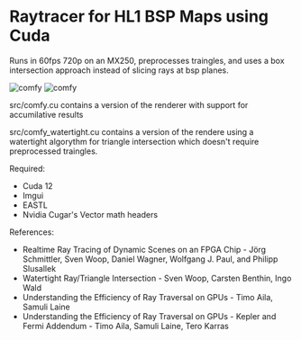 # Raytracer for HL1 BSP Maps using Cuda

Runs in 60fps 720p on an MX250, preprocesses traingles, and uses a box intersection approach instead of slicing rays at bsp planes.

![comfy](https://cld.moe/f/Comfy_yavNdOvL17.png "hallway in a hl1 map")
![comfy](https://cld.moe/f/Comfy_Ysf61Zig2B.png "crossfire")

src/comfy.cu contains a version of the renderer with support for accumilative results

src/comfy_watertight.cu contains a version of the rendere using a watertight algorythm for triangle intersection which doesn't require preprocessed traingles.

Required:
- Cuda 12
- Imgui
- EASTL
- Nvidia Cugar's Vector math headers

References:
- Realtime Ray Tracing of Dynamic Scenes on an FPGA Chip - Jörg Schmittler, Sven Woop, Daniel Wagner, Wolfgang J. Paul, and Philipp Slusallek
- Watertight Ray/Triangle Intersection - Sven Woop, Carsten Benthin, Ingo Wald
- Understanding the Efficiency of Ray Traversal on GPUs - Timo Aila, Samuli Laine
- Understanding the Efficiency of Ray Traversal on GPUs - Kepler and Fermi Addendum - Timo Aila, Samuli Laine, Tero Karras
